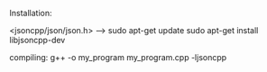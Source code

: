 Installation:

<jsoncpp/json/json.h>
-->
sudo apt-get update
sudo apt-get install libjsoncpp-dev

compiling:
g++ -o my_program my_program.cpp -ljsoncpp